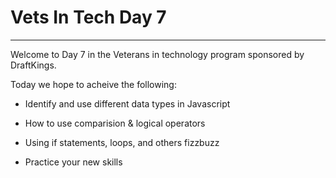 # Vets In Tech Day 7
---

Welcome to Day 7 in the Veterans in technology program sponsored by DraftKings.

Today we hope to acheive the following: 

 - Identify and use different data types in Javascript

 - How to use comparision & logical operators

 - Using if statements, loops, and others fizzbuzz
 
 - Practice your new skills


